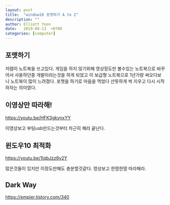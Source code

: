 ```yaml
---
layout: post
title:  "window10 포맷하기 A to Z"
description: ""
author: Elliott Yoon
date:   2019-09-13  +0700
categories: [computer]
---
```


## 포맷하기

저렴이 노트북을 쓰고있다. 게임을 하지 않기위해 영상정도만 볼수있는 노트북으로 바꾸어서 사용하던중 개발이라는것을 하게 되었고 이 보급형 노트북으로 1년가량 써오다보니 노트북이 많이 느려졌다. 포맷을 하기로 마음을 먹었다 산뜻하게 싹 지우고 다시 시작하자는 의미였다. 



## 이영상만 따라해!

<https://youtu.be/HFK3gkynxYY>

이영상보고 부팅usb만드는것부터 차근히 해라 끝난다.



## 윈도우10 최적화

<https://youtu.be/1IqbJzz6v2Y>

많은것들이 있지만 이정도만해도 충분할것같다. 영상보고 한땀한땀 따라해라.



## Dark Way

https://empier.tistory.com/340





